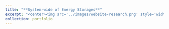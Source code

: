 ```yaml
---
title: "**System-wide of Energy Storages**"
excerpt: "<center><img src='../images/website-research.png' style='width:800px;'></center>"
collection: portfolio
---
```

